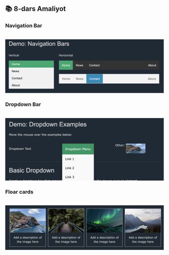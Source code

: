 ## 📚 8-dars Amaliyot

### Navigation Bar
<br />

<img src="./image.png" />

### Dropdown Bar 
<br />
<img src="./image-1.png" />

### Floar cards
<br />
<img src="./image-2.png" />

